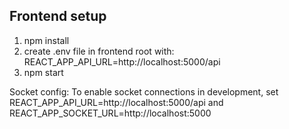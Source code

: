 Frontend setup
--------------
1. npm install
2. create .env file in frontend root with:
   REACT_APP_API_URL=http://localhost:5000/api
3. npm start


Socket config: To enable socket connections in development, set REACT_APP_API_URL=http://localhost:5000/api and REACT_APP_SOCKET_URL=http://localhost:5000
